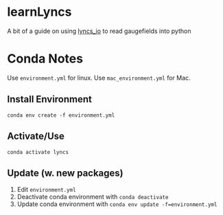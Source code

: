 # learnLyncs
A bit of a guide on using [lyncs_io](https://github.com/Lyncs-API/lyncs.io) to read gaugefields into python

# Conda Notes
Use `environment.yml` for linux. Use `mac_environment.yml` for Mac.

## Install Environment
```conda env create -f environment.yml```
## Activate/Use
```conda activate lyncs```
## Update (w. new packages)

1. Edit `environment.yml`
2. Deactivate conda environment with `conda deactivate`
3. Update conda environment with `conda env update -f=environment.yml`
